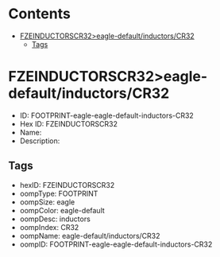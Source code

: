 



Contents
========

* [FZEINDUCTORSCR32>eagle-default/inductors/CR32](#fzeinductorscr32eagle-defaultinductorscr32)
	* [Tags](#tags)

# FZEINDUCTORSCR32>eagle-default/inductors/CR32

- ID: FOOTPRINT-eagle-eagle-default-inductors-CR32
- Hex ID: FZEINDUCTORSCR32
- Name: 
- Description: 

## Tags

- hexID: FZEINDUCTORSCR32
- oompType: FOOTPRINT
- oompSize: eagle
- oompColor: eagle-default
- oompDesc: inductors
- oompIndex: CR32
- oompName: eagle-default/inductors/CR32
- oompID: FOOTPRINT-eagle-eagle-default-inductors-CR32
